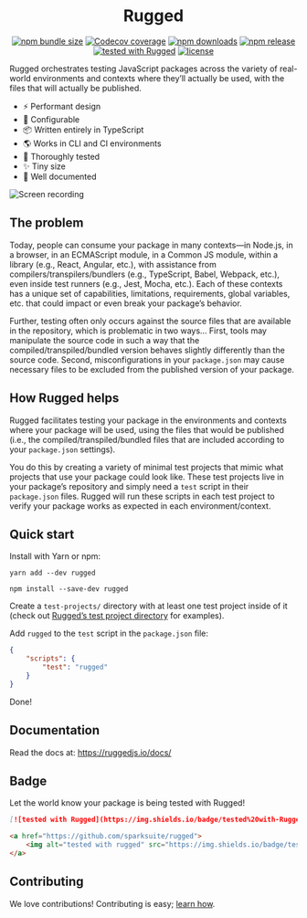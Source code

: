 # <div align="center">Rugged</div>

<p align="center">
<a href="https://www.npmjs.com/package/rugged"><img alt="npm bundle size" src="https://img.shields.io/bundlephobia/min/rugged"></a>
<a href="https://app.codecov.io/gh/sparksuite/rugged/branch/master"><img alt="Codecov coverage" src="https://img.shields.io/codecov/c/github/sparksuite/rugged"></a>
<a href="https://www.npmjs.com/package/rugged"><img alt="npm downloads" src="https://img.shields.io/npm/dw/rugged"></a>
<a href="https://www.npmjs.com/package/rugged"><img alt="npm release" src="https://img.shields.io/npm/v/rugged"></a>
<a href="https://github.com/sparksuite/rugged"><img alt="tested with Rugged" src="https://img.shields.io/badge/tested%20with-Rugged-green"></a>
<a href="https://github.com/sparksuite/rugged/blob/master/LICENSE"><img alt="license" src="https://img.shields.io/npm/l/rugged"></a>
</p>

Rugged orchestrates testing JavaScript packages across the variety of real-world environments and contexts where they’ll actually be used, with the files that will actually be published.

- ⚡️ Performant design
- 🔧 Configurable
- 📦 Written entirely in TypeScript
- 🌎 Works in CLI and CI environments
- 🔬 Thoroughly tested
- ✨ Tiny size
- 📖 Well documented

![Screen recording](https://user-images.githubusercontent.com/3850064/110968462-2bf99800-831d-11eb-98f8-b3ded33a08a8.gif)

## The problem

Today, people can consume your package in many contexts—in Node.js, in a browser, in an ECMAScript module, in a Common JS module, within a library (e.g., React, Angular, etc.), with assistance from compilers/transpilers/bundlers (e.g., TypeScript, Babel, Webpack, etc.), even inside test runners (e.g., Jest, Mocha, etc.). Each of these contexts has a unique set of capabilities, limitations, requirements, global variables, etc. that could impact or even break your package’s behavior.

Further, testing often only occurs against the source files that are available in the repository, which is problematic in two ways… First, tools may manipulate the source code in such a way that the compiled/transpiled/bundled version behaves slightly differently than the source code. Second, misconfigurations in your `package.json` may cause necessary files to be excluded from the published version of your package.

## How Rugged helps

Rugged facilitates testing your package in the environments and contexts where your package will be used, using the files that would be published (i.e., the compiled/transpiled/bundled files that are included according to your `package.json` settings).

You do this by creating a variety of minimal test projects that mimic what projects that use your package could look like. These test projects live in your package’s repository and simply need a `test` script in their `package.json` files. Rugged will run these scripts in each test project to verify your package works as expected in each environment/context.

## Quick start

Install with Yarn or npm:

```
yarn add --dev rugged
```

```
npm install --save-dev rugged
```

Create a `test-projects/` directory with at least one test project inside of it (check out [Rugged’s test project directory](https://github.com/sparksuite/rugged/tree/master/test-projects) for examples).

Add `rugged` to the `test` script in the `package.json` file:

```json
{
    "scripts": {
        "test": "rugged"
    }
}
```

Done!

## Documentation

Read the docs at: https://ruggedjs.io/docs/

## Badge

Let the world know your package is being tested with Rugged!

```markdown
[![tested with Rugged](https://img.shields.io/badge/tested%20with-Rugged-green)](https://github.com/sparksuite/rugged)
```

```html
<a href="https://github.com/sparksuite/rugged">
    <img alt="tested with rugged" src="https://img.shields.io/badge/tested%20with-Rugged-green">
</a>
```

## Contributing

We love contributions! Contributing is easy; [learn how](https://github.com/sparksuite/rugged/blob/master/CONTRIBUTING.md).
